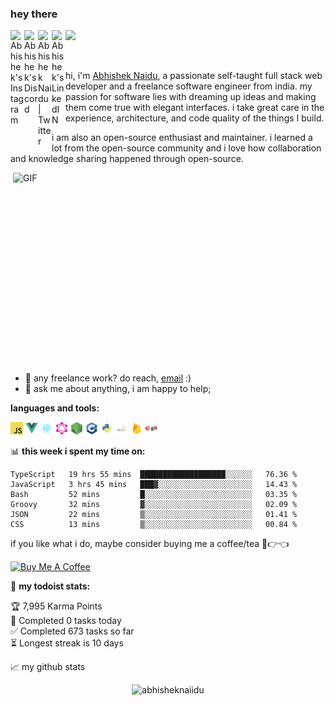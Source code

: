### hey there 
<a href="https://www.instagram.com/abhisheknaiidu/">
  <img align="left" alt="Abhishek's Instagram" width="22px" src="https://raw.githubusercontent.com/hussainweb/hussainweb/main/icons/instagram.png" />
</a>
<a href="https://discord.gg/XTW52Kt">
  <img align="left" alt="Abhishek's Discord" width="22px" src="https://raw.githubusercontent.com/peterthehan/peterthehan/master/assets/discord.svg" />
</a>
<a href="https://twitter.com/abhisheknaiidu">
  <img align="left" alt="Abhishek Naidu | Twitter" width="22px" src="https://raw.githubusercontent.com/peterthehan/peterthehan/master/assets/twitter.svg" />
</a>
<a href="https://www.linkedin.com/in/abhisheknaiidu/">
  <img align="left" alt="Abhishek's LinkedIN" width="22px" src="https://raw.githubusercontent.com/peterthehan/peterthehan/master/assets/linkedin.svg" />
</a>

![](https://visitor-badge.glitch.me/badge?page_id=abhisheknaiidu.abhisheknaiidu)

<br />

hi, i'm [Abhishek Naidu](https://abhishknads.me/), a passionate self-taught full stack web developer and a freelance software engineer from india. my passion for software lies with dreaming up ideas and making them come true with elegant interfaces. i take great care in the experience, architecture, and code quality of the things I build.

i am also an open-source enthusiast and maintainer. i learned a lot from the open-source community and i love how collaboration and knowledge sharing happened through open-source.


  <img align="right" alt="GIF" src="https://github.com/abhisheknaiidu/abhisheknaiidu/blob/master/code.gif?raw=true" width="500" height="320" />
  
- 💼 any freelance work? do reach, [email](mailto:abhishek.naidu@cred.club) :)
- 💬 ask me about anything, i am happy to help;

**languages and tools:**  

<code><img height="20" src="https://raw.githubusercontent.com/github/explore/80688e429a7d4ef2fca1e82350fe8e3517d3494d/topics/javascript/javascript.png"></code>
<code><img height="20" src="https://raw.githubusercontent.com/github/explore/80688e429a7d4ef2fca1e82350fe8e3517d3494d/topics/vue/vue.png"></code>
<code><img height="20" src="https://raw.githubusercontent.com/github/explore/80688e429a7d4ef2fca1e82350fe8e3517d3494d/topics/react/react.png"></code>
<code><img height="20" src="https://raw.githubusercontent.com/github/explore/5c058a388828bb5fde0bcafd4bc867b5bb3f26f3/topics/graphql/graphql.png"></code>
<code><img height="20" src="https://raw.githubusercontent.com/github/explore/80688e429a7d4ef2fca1e82350fe8e3517d3494d/topics/nodejs/nodejs.png"></code>
<code><img height="20" src="https://raw.githubusercontent.com/github/explore/80688e429a7d4ef2fca1e82350fe8e3517d3494d/topics/cpp/cpp.png"></code>
<code><img height="20" src="https://raw.githubusercontent.com/github/explore/80688e429a7d4ef2fca1e82350fe8e3517d3494d/topics/python/python.png"></code>
<code><img height="20" src="https://raw.githubusercontent.com/github/explore/80688e429a7d4ef2fca1e82350fe8e3517d3494d/topics/mysql/mysql.png"></code>
<code><img height="20" src="https://raw.githubusercontent.com/github/explore/80688e429a7d4ef2fca1e82350fe8e3517d3494d/topics/firebase/firebase.png"></code>
<code><img height="20" src="https://raw.githubusercontent.com/github/explore/80688e429a7d4ef2fca1e82350fe8e3517d3494d/topics/git/git.png"></code>

📊 **this week i spent my time on:**
<!--START_SECTION:waka-->

```text
TypeScript   19 hrs 55 mins  ███████████████████░░░░░░   76.36 %
JavaScript   3 hrs 45 mins   ███▓░░░░░░░░░░░░░░░░░░░░░   14.43 %
Bash         52 mins         █░░░░░░░░░░░░░░░░░░░░░░░░   03.35 %
Groovy       32 mins         ▓░░░░░░░░░░░░░░░░░░░░░░░░   02.09 %
JSON         22 mins         ▒░░░░░░░░░░░░░░░░░░░░░░░░   01.41 %
CSS          13 mins         ▒░░░░░░░░░░░░░░░░░░░░░░░░   00.84 %
```

<!--END_SECTION:waka-->

if you like what i do, maybe consider buying me a coffee/tea 🥺👉👈

<a href="https://www.buymeacoffee.com/abhisheknaiidu" target="_blank"><img src="https://cdn.buymeacoffee.com/buttons/v2/default-red.png" alt="Buy Me A Coffee" width="150" ></a>

🚧 **my todoist stats:**
<!-- TODO-IST:START -->
🏆  7,995 Karma Points           
🌸  Completed 0 tasks today           
✅  Completed 673 tasks so far           
⏳  Longest streak is 10 days
<!-- TODO-IST:END -->


📈 my github stats

<p align="center"> <img src="https://github-readme-stats.vercel.app/api?username=abhisheknaiidu&show_icons=true&theme=gotham" alt="abhisheknaiidu" />




